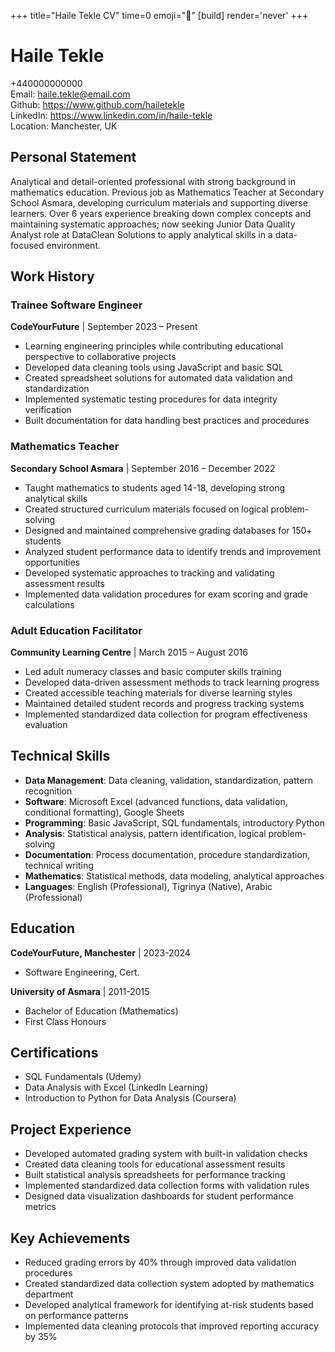 +++
title="Haile Tekle CV" 
time=0 
emoji="📄" 
[build]
render='never'
+++

# Haile Tekle

+440000000000  
Email: haile.tekle@email.com  
Github: https://www.github.com/hailetekle  
LinkedIn: https://www.linkedin.com/in/haile-tekle  
Location: Manchester, UK

## Personal Statement

Analytical and detail-oriented professional with strong background in mathematics education. Previous job as Mathematics Teacher at Secondary School Asmara, developing curriculum materials and supporting diverse learners. Over 6 years experience breaking down complex concepts and maintaining systematic approaches; now seeking Junior Data Quality Analyst role at DataClean Solutions to apply analytical skills in a data-focused environment.

## Work History

### Trainee Software Engineer

**CodeYourFuture** | September 2023 – Present

- Learning engineering principles while contributing educational perspective to collaborative projects
- Developed data cleaning tools using JavaScript and basic SQL
- Created spreadsheet solutions for automated data validation and standardization
- Implemented systematic testing procedures for data integrity verification
- Built documentation for data handling best practices and procedures

### Mathematics Teacher

**Secondary School Asmara** | September 2016 – December 2022

- Taught mathematics to students aged 14-18, developing strong analytical skills
- Created structured curriculum materials focused on logical problem-solving
- Designed and maintained comprehensive grading databases for 150+ students
- Analyzed student performance data to identify trends and improvement opportunities
- Developed systematic approaches to tracking and validating assessment results
- Implemented data validation procedures for exam scoring and grade calculations

### Adult Education Facilitator

**Community Learning Centre** | March 2015 – August 2016

- Led adult numeracy classes and basic computer skills training
- Developed data-driven assessment methods to track learning progress
- Created accessible teaching materials for diverse learning styles
- Maintained detailed student records and progress tracking systems
- Implemented standardized data collection for program effectiveness evaluation

## Technical Skills

- **Data Management**: Data cleaning, validation, standardization, pattern recognition
- **Software**: Microsoft Excel (advanced functions, data validation, conditional formatting), Google Sheets
- **Programming**: Basic JavaScript, SQL fundamentals, introductory Python
- **Analysis**: Statistical analysis, pattern identification, logical problem-solving
- **Documentation**: Process documentation, procedure standardization, technical writing
- **Mathematics**: Statistical methods, data modeling, analytical approaches
- **Languages**: English (Professional), Tigrinya (Native), Arabic (Professional)

## Education

**CodeYourFuture, Manchester** | 2023-2024

- Software Engineering, Cert.

**University of Asmara** | 2011-2015

- Bachelor of Education (Mathematics)
- First Class Honours

## Certifications

- SQL Fundamentals (Udemy)
- Data Analysis with Excel (LinkedIn Learning)
- Introduction to Python for Data Analysis (Coursera)

## Project Experience

- Developed automated grading system with built-in validation checks
- Created data cleaning tools for educational assessment results
- Built statistical analysis spreadsheets for performance tracking
- Implemented standardized data collection forms with validation rules
- Designed data visualization dashboards for student performance metrics

## Key Achievements

- Reduced grading errors by 40% through improved data validation procedures
- Created standardized data collection system adopted by mathematics department
- Developed analytical framework for identifying at-risk students based on performance patterns
- Implemented data cleaning protocols that improved reporting accuracy by 35%
